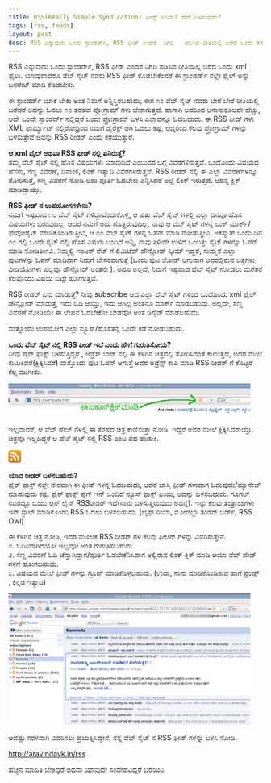 ```yaml
---
title: RSS(Really Simple Syndication) ಫೀಡ್ಸ್ ಏನಿದು? ಹೇಗೆ ಬಳಸುವುದು?
tags: [rss, feeds]
layout: post
desc: RSS ಎನ್ನುವುದು ಒಂದು ಸ್ಟಾಂಡರ್ಡ್, RSS ಫೀಡ್ ಎಂದರೆ  ನಿಗದಿ   ಪಡಿಸಿದ ರೀತಿಯಲ್ಲಿ ಬರೆದ ಒಂದು xml ಫೈಲು. ಯಾವುದಾದರೂ ವೆಬ್ ಸೈಟ್ ನವರು RSS ಫೀಡ್ ಕೊಡಬೇಕೆಂದರೆ  ಈ ಸ್ಟಾಂಡರ್ಡ್ ನಲ್ಲೇ ಫೈಲ್ ಅನ್ನು  ಜನರೇಟ್ ಮಾಡಿ ಕೊಡಬೇಕು.
---
```

RSS ಎನ್ನುವುದು ಒಂದು ಸ್ಟಾಂಡರ್ಡ್, RSS ಫೀಡ್ ಎಂದರೆ  ನಿಗದಿ   ಪಡಿಸಿದ ರೀತಿಯಲ್ಲಿ ಬರೆದ ಒಂದು xml ಫೈಲು. ಯಾವುದಾದರೂ ವೆಬ್ ಸೈಟ್ ನವರು RSS ಫೀಡ್ ಕೊಡಬೇಕೆಂದರೆ  ಈ ಸ್ಟಾಂಡರ್ಡ್ ನಲ್ಲೇ ಫೈಲ್ ಅನ್ನು  ಜನರೇಟ್ ಮಾಡಿ ಕೊಡಬೇಕು.

ಈ ಸ್ಟಾಂಡರ್ಡ್ ಯಾಕೆ ಬೇಕು ಅಂತ ನಿಮಗೆ ಅನ್ನಿಸ್ತಿರಬಹುದು, ಈಗ  ೧೦ ವೆಬ್ ಸೈಟ್ ನವರು  ಬೇರೆ ಬೇರೆ ರೀತಿಯಲ್ಲಿ ಬರೆದರೆ  ಅದನ್ನು  ಓದಲು ೧೦ ತರಹದ ಪ್ರೋಗ್ರಾಮ್ ಗಳು ಬೇಕಾಗುತ್ತವೆ. ಹಾಗಾಗಿ ಅದರಿಂದ ಅನಾನುಕೂಲವೇ ಹೆಚ್ಚು, ಆದೇ ಒಂದೇ ಸ್ಟಾಂಡರ್ಡ್ ನಲ್ಲಿದ್ದರೆ ಒಂದೇ ಪ್ರೋಗ್ರಾಮ್ ಬಳಸಿ  ಎಲ್ಲಾದನ್ನೂ ಓದಬಹುದು. ಈ RSS ಫೀಡ್ ಗಳು XML ಫಾರ್ಮ್ಯಾಟ್ ನಲ್ಲಿರೋದ್ರಿಂದ ನಮಗೆ ಡೈರೆಕ್ಟ್ ಆಗಿ ಓದಲು ಕಷ್ಟ, ಆದ್ದರಿಂದ ಕೆಲವು ಪ್ರೋಗ್ರಾಮ್ ಗಳನ್ನು ಬಳಸುತ್ತೇವೆ  ಅವನ್ನು  RSS ರೀಡರ್ ಎಂದು ಕರೆಯುತ್ತಾರೆ.

**ಆ xml ಫೈಲ್  ಅಥವಾ RSS ಫೀಡ್ ನಲ್ಲಿ ಏನಿರುತ್ತೆ?**<br/>
ತಮ್ಮ ವೆಬ್ ಸೈಟ್ ನಲ್ಲಿ  ಹೊಸ ವಿಷಯಗಳು ಯಾವುದಿವೆ ಎಂಬುದರ ಬಗ್ಗೆ ವಿವರಗಳಿರುತ್ತವೆ. ಒಂದೊಂದು ವಿಷಯದ ಹೆಸರು, ಸಣ್ಣ ವಿವರಣೆ, ದಿನಾಂಕ, ಲಿಂಕ್ ಇತ್ಯಾದಿ ವಿವರಗಳಿರುತ್ತವೆ. RSS ರೀಡರ್ ನಲ್ಲಿ  ಈ ಎಲ್ಲಾ ವಿವರಣೆಗಳನ್ನೂ ತೋರಿಸುತ್ತೆ, ಸಣ್ಣ ವಿವರಣೆ ನೋಡಿ ಅದು ಪೂರ್ತಿ ಓದಬೇಕು ಎನ್ನಿಸಿದರೆ ಅಲ್ಲೆ ಲಿಂಕ್ ಇರುತ್ತದೆ. ಅದನ್ನ ಕ್ಲಿಕ್ ಮಾಡಿದ್ರಾಯ್ತು.

**RSS ಫೀಡ್ ನ ಉಪಯೋಗಗಳೇನು?**<br/>
ನಮಗೆ ಇಷ್ಟವಾದ ೧೦ ವೆಬ್ ಸೈಟ್ ಗಳಿದ್ದಾವೆಂದುಕೊಳ್ಳಿ, ಆ ಹತ್ತು ವೆಬ್ ಸೈಟ್ ಗಳಲ್ಲಿ ಎಲ್ಲಾ ದಿನವೂ ಹೊಸ ವಿಷಯಗಳು ಬರುವುದಿಲ್ಲ. ಆದರೆ ನಮಗೆ ಅದು ಗೊತ್ತಿರುವುದಿಲ್ಲ, ನಾವು ಆ ವೆಬ್ ಸೈಟ್ ಗಳನ್ನ ಬುಕ್ ಮಾರ್ಕ್/ಫೇವೋರೈಟ್ ಮಾಡಿಕೊಂಡಿರುತ್ತೀವಿ, ಆ ೧೦ ವೆಬ್ ಸೈಟ್ ಗಳನ್ನ ಓಪನ್ ಮಾಡಿ ನೋಡುತ್ತೀವಿ. ಅಕಸ್ಮಾತ್ ಒಂದು ದಿನ ೧೦ ರಲ್ಲಿ ಒಂದೇ ಸೈಟ್ ನಲ್ಲಿ ಹೊಸ ವಿಷಯ ಬಂದಿದೆ ಅನ್ನಿ, ನಾವು ತಿಳೀದೇ ಉಳಿದ ಒಂಬತ್ತು ಸೈಟ್ ಗಳನ್ನೂ ಓಪನ್ ಮಾಡಿ ನೋಡಿರ್ತೀವಿ. ನಿಮ್ಮಲ್ಲಿ  ಇಂಟರ್ ನೆಟ್ ಗೆ ಲಿಮಿಟೆಡ್ ಡೌನ್ಲೋಡ್ ಸ್ಕೀಮ್ ಇದ್ದರೆ, ಸುಮ್ಮನೆ ಎಲ್ಲಾ ಪುಟಗಳನ್ನು ಓಪನ್ ಮಾಡಿದಾಗ  ನಿಮಗೆ ಬೇಸರವಾಗುತ್ತೆ (ಒಂದು ಪುಟ ಲೋಡ್ ಆಗುವಾಗ  ಅದರಲ್ಲಿರುವ ಚಿತ್ರಗಳು, ವೀಡಿಯೋಗಳು ಎಲ್ಲವೂ  ಡೌನ್ಲೋಡ್ ಅಂತನೇ ). ಅದೂ ಅಲ್ಲದೆ, ನಿಮಗೆ ಇಷ್ಟವಾದ ವೆಬ್ ಸೈಟ್ ನೋಡಲು ಮರೆತರೆ ಕೆಲವೊಂದು ವಿಷಯ ಬಿಟ್ಟೇ  ಹೋಗುತ್ತವೆ.

RSS ರೀಡರ್ ಏನು ಮಾಡುತ್ತೆ? ನೀವು  subscribe ಆದ ಎಲ್ಲಾ ವೆಬ್ ಸೈಟ್ ಗಳಿಂದ ಒಂದೊಂದು xml ಫೈಲ್ ಡೌನ್ಲೋಡ್ ಮಾಡುತ್ತೆ, ಇದು ಓದಿ ಆಯ್ತು, ಇದು ಆಗಿಲ್ಲ ಅಂತನೂ ಮಾರ್ಕ್ ಮಾಡಬಹುದು. ಅಲ್ಲದೇ, ಸಣ್ಣ ವಿವರಣೆ ನೋಡಿಯೇ ಈ ಲೇಖನ ಓದಬೇಕೋ ಬೇಡವೋ ಅಂತ ಡಿಸೈಡ್ ಮಾಡಬಹುದು.

ಮತ್ತೊಂದು ಉಪಯೋಗ  ಎಲ್ಲಾ ನ್ಯೂಸ್/ಹೊಸತನ್ನ ಒಂದೇ ಕಡೆ ನೋಡಬಹುದು.  

**ಒಂದು ವೆಬ್ ಸೈಟ್ ನಲ್ಲಿ RSS ಫೀಡ್ ಇದೆ ಎಂದು ಹೇಗೆ ಗುರುತಿಸೋದು?**<br/>
ನೀವು ಪೈರ್ ಫಾಕ್ಸ್ ಬಳಸುತ್ತಿದ್ದರೆ , ಅಡ್ರೆಸ್ ಬಾರ್ ನಲ್ಲಿ ಈ ಕೆಳಗಿನ ಚಿತ್ರದಲ್ಲಿ ತೋರಿಸಿದಂತೆ  ಕಾಣುತ್ತದೆ, ಅದರ ಮೇಲೆ ಕುಟುಕಿದರೆ(ಕ್ಲಿಕ್ಕಿಸಿದರೆ) ಮತ್ತೊಂದು ಪುಟ ಓಪನ್ ಆಗುತ್ತೆ ಅದರ ಅಡ್ರೆಸ್ಸ್ ಕಾಪಿ ಮಾಡಿ RSS ರೀಡರ್ ಗೆ ಕೊಟ್ಟರೆ ಕೆಲ್ಸ ಮುಗೀತು.

![Identify RSS feed](/photo/rss1/m.png)

ಇಲ್ಲವಾದರೆ, ಆ ವೆಬ್ ಪೇಜ್ ಗಳಲ್ಲಿ ಈ ತರಹದ ಚಿತ್ರ ಕಾಣಿಸುತ್ತಾ ನೋಡಿ. ಇದ್ದರೆ  ಅದರ ಮೇಲೆ ಕ್ಲಿಕ್ಕಿಸಿದರಾಯ್ತು. ಚಿತ್ರವೂ  ಇಲ್ಲದಿದ್ದರೆ  ಆ ವೆಬ್ ಸೈಟ್ ನಲ್ಲಿ  RSS ಎಂಬ ಪದ ಹುಡುಕಿ.

![rss feed icon](/static/images/feed.png)

**ಯಾವ ರೀಡರ್ ಬಳಸಬಹುದು?** <br/>
ಫೈರ್ ಫಾಕ್ಸ್ ನಲ್ಲೇ ನೇರವಾಗಿ ಈ ಫೀಡ್ ಗಳನ್ನ ಓದಬಹುದು, ಆದರೆ ಜಾಸ್ತಿ  ಫೀಡ್ ಗಳಾದಾಗ ಓದುವುದು/ಮ್ಯಾನೇಜ್ ಮಾಡುವುದು ಕಷ್ಟ. ಫೈರ್ ಫಾಕ್ಸ್  ಪ್ಲಗ್ ಇನ್ ಒಂದಿದೆ ನ್ಯೂಸ್ ಫಾಕ್ಸ್ ಎಂದು, ಅದನ್ನು ಬಳಸಬಹುದು. ಗೂಗಲ್ ನವರದ್ದೂ ಒಂದು ಆನ್ ಲೈನ್ RSS‌ರೀಡರ್ ಇದೆ(ನಾನು ಬಳಸುತ್ತಿರುವುದು ಅದನ್ನೆ). ಇನ್ನು ಕೆಲವು ತಂತ್ರಾಂಶಗಳು ಇನ್ ಸ್ಟಾಲ್ ಮಾಡಿಕೊಂಡು RSS ಓದಲು ಬಳಸಬಹುದು. (ಲೈಫ್ ರಿಯಾ, ಮೋಜಿಲ್ಲಾ ತಂಡರ್ ಬರ್ಡ್, RSS Owl)

ಈ  ಕೆಳಗಿನ  ಚಿತ್ರ  ನೋಡಿ, ಇದರ ಮೂಲಕ  RSS ರೀಡರ್ ಗಳ ಕೆಲವು ಫೀಚರ್ ಗಳನ್ನು  ವಿವರಿಸುತ್ತೇನೆ.<br/>
೧. ಓದಿಯಾಗಿದೆಯೋ ಇಲ್ಲವೋ ಅಂತ ಗುರುತಿಸಬಹುದು<br/>
೨. ಸಣ್ಣ ವಿವರಣೆ ಓದಿ ಚೆನ್ನಾಗಿದ್ದಾಗ/ಪೂರ್ತಿ ಓದಬೇಕೆನಿಸಿದಾಗ  ಅಲ್ಲಿರುವ ಲಿಂಕ್ ಕ್ಲಿಕ್ ಮಾಡಿ ಆಯಾ ವೆಬ್ ಪೇಜ್ ಗಳಿಗೆ ಹೋಗಬಹುದು.<br/>
೩. ವಿಷಯದ ಮೇಲೆ ಫೀಡ್ ಗಳನ್ನು ಗ್ರೂಪ್ ಮಾಡಿಕೊಳ್ಳಬಹುದು. (ಉದಾ, ನಾನು ಮಾಡಿಕೊಂಡಿರುವ ಹಾಗೆ   ಫ್ರೆಂಡ್ಸ್ , ಕನ್ನಡ ಇತ್ಯಾದಿ) <br/>

![RSS feed Reader](/photo/rss2/m.png)

ಆದಷ್ಟು ಸರಳವಾಗಿ ವಿವರಿಸಲು ಪ್ರಯತ್ನಿಸಿದ್ದೇನೆ, ನನ್ನ ವೆಬ್ ಸೈಟ್ ನ RSS ಫೀಡ್ ಗಳನ್ನು ಬಳಸಿ ನೋಡಿ.

http://aravindavk.in/rss

ಹೆಚ್ಚಿನ ಮಾಹಿತಿ ಬೇಕಿದ್ದರೆ ಅಥವಾ ಯಾವುದೇ ಸಂದೇಹವಿದ್ದರೆ ಬರೆಯಿರಿ. 

